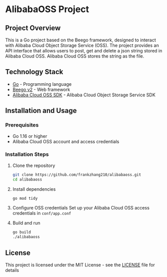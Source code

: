 # AlibabaOSS Project

## Project Overview

This is a Go project based on the Beego framework, designed to interact with Alibaba Cloud Object Storage Service (OSS). The project provides an API interface that allows users to post, get and delete a json string stored in Alibaba Cloud OSS. Alibaba Cloud OSS stores the string as the file. 

## Technology Stack

- [Go](https://golang.org/) - Programming language
- [Beego v2](https://github.com/beego/beego) - Web framework
- [Alibaba Cloud OSS SDK](https://github.com/aliyun/aliyun-oss-go-sdk) - Alibaba Cloud Object Storage Service SDK

## Installation and Usage

### Prerequisites

- Go 1.16 or higher
- Alibaba Cloud OSS account and access credentials

### Installation Steps

1. Clone the repository
   ```bash
   git clone https://github.com/frankzhang210/alibabaoss.git
   cd alibabaoss
   ```

2. Install dependencies
   ```bash
   go mod tidy
   ```

3. Configure OSS credentials
   Set up your Alibaba Cloud OSS access credentials in `conf/app.conf`

4. Build and run
   ```bash
   go build
   ./alibabaoss
   ```
## License

This project is licensed under the MIT License - see the [LICENSE](LICENSE) file for details